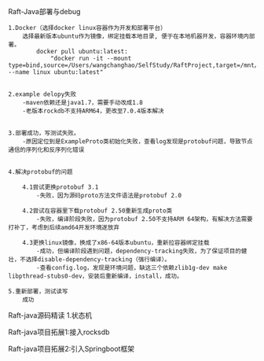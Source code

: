 Raft-Java部署与debug

	1.Docker（选择docker linux容器作为开发和部署平台）
		选择最新版本ubuntu作为镜像，绑定挂载本地目录, 便于在本地机器开发，容器环境内部署。
			docker pull ubuntu:latest:
				"docker run -it --mount type=bind,source=/Users/wangchanghao/SelfStudy/RaftProject,target=/mnt/RaftProject --name linux ubuntu:latest"	
		

	2.example delopy失败
		-maven依赖还是java1.7，需要手动改成1.8
		-老版本rockdb不支持ARM64，更改至7.0.4版本解决


	3.部署成功，写测试失败。
		-原因定位到是ExampleProto类初始化失败，查看log发现是protobuf问题，导致节点通信的序列化和反序列化错误


	4.解决protobuf的问题

		4.1尝试更换protobuf 3.1
			-失败，因为源码proto方法文件语法是protobuf 2.0

		4.2尝试在容器里下载protobuf 2.50重新生成proto类
			-失败，编译阶段失败，因为protobuf 2.50不支持ARM 64架构，有解决方法需要打补丁，考虑到后续amd64开发环境遂放弃

		4.3更换linux镜像，换成了x86-64版本ubuntu，重新拉容器绑定挂载
			-成功，但编译阶段遇到问题，dependency-tracking失败，为了保证项目的健壮，不选择disable-dependency-tracking（强行编译）。
			-查看config.log，发现是环境问题，缺这三个依赖zlib1g-dev make libpthread-stubs0-dev，安装后重新编译，install，成功。

	5.重新部署，测试读写
		成功

Raft-java源码精读
	1.状态机



Raft-java项目拓展1:接入rocksdb		


Raft-java项目拓展2:引入Springboot框架
		
